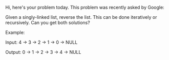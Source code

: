 Hi, here's your problem today. This problem was recently asked by Google:

Given a singly-linked list, reverse the list. This can be done iteratively
or recursively. Can you get both solutions?

Example:

Input: 4 -> 3 -> 2 -> 1 -> 0 -> NULL

Output: 0 -> 1 -> 2 -> 3 -> 4 -> NULL
